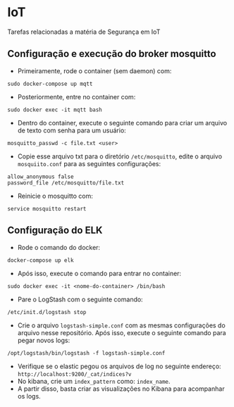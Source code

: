 # IoT
Tarefas relacionadas a matéria de Segurança em IoT

## Configuração e execução do broker mosquitto
- Primeiramente, rode o container (sem daemon) com:
```
sudo docker-compose up mqtt
``` 
- Posteriormente, entre no container com:
```
sudo docker exec -it mqtt bash
```
- Dentro do container, execute o seguinte comando para criar um arquivo de texto com senha para um usuário:
```
mosquitto_passwd -c file.txt <user>
```
- Copie esse arquivo txt para o diretório `/etc/mosquitto`, edite o arquivo 
`mosquiito.conf` para as seguintes configurações:
```
allow_anonymous false
password_file /etc/mosquitto/file.txt
```
- Reinicie o mosquitto com:
```
service mosquitto restart
```
## Configuração do ELK

- Rode o comando do docker:
```
docker-compose up elk
```

- Após isso, execute o comando para entrar no container:
```
sudo docker exec -it <nome-do-container> /bin/bash
```
- Pare o LogStash com o seguinte comando:
```
/etc/init.d/logstash stop
```
- Crie o arquivo `logstash-simple.conf` com as mesmas configurações do arquivo 
nesse repositório. Após isso, execute o seguinte comando para pegar novos logs:
```
/opt/logstash/bin/logstash -f logstash-simple.conf
```
- Verifique se o elastic pegou os arquivos de log no seguinte endereço: `http://localhost:9200/_cat/indices?v`
- No kibana, crie um `index_pattern` como: `index_name`.
- A partir disso, basta criar as visualizações no Kibana para acompanhar os logs.
